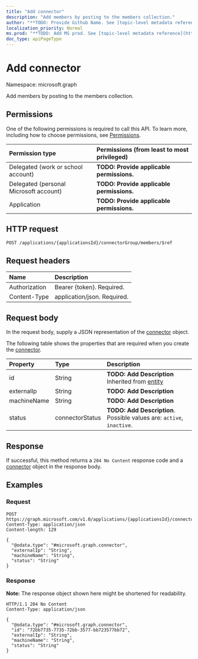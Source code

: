 ```yaml
---
title: "Add connector"
description: "Add members by posting to the members collection."
author: "**TODO: Provide Github Name. See [topic-level metadata reference](https://msgo.azurewebsites.net/add/document/guidelines/metadata.html#topic-level-metadata)**"
localization_priority: Normal
ms.prod: "**TODO: Add MS prod. See [topic-level metadata reference](https://msgo.azurewebsites.net/add/document/guidelines/metadata.html#topic-level-metadata)**"
doc_type: apiPageType
---
```


# Add connector
Namespace: microsoft.graph



Add members by posting to the members collection.

## Permissions
One of the following permissions is required to call this API. To learn more, including how to choose permissions, see [Permissions](/graph/permissions-reference).

|Permission type|Permissions (from least to most privileged)|
|:---|:---|
|Delegated (work or school account)|**TODO: Provide applicable permissions.**|
|Delegated (personal Microsoft account)|**TODO: Provide applicable permissions.**|
|Application|**TODO: Provide applicable permissions.**|

## HTTP request

<!-- {
  "blockType": "ignored"
}
-->
``` http
POST /applications/{applicationsId}/connectorGroup/members/$ref
```

## Request headers
|Name|Description|
|:---|:---|
|Authorization|Bearer {token}. Required.|
|Content-Type|application/json. Required.|

## Request body
In the request body, supply a JSON representation of the [connector](../resources/connector.md) object.

The following table shows the properties that are required when you create the [connector](../resources/connector.md).

|Property|Type|Description|
|:---|:---|:---|
|id|String|**TODO: Add Description** Inherited from [entity](../resources/entity.md)|
|externalIp|String|**TODO: Add Description**|
|machineName|String|**TODO: Add Description**|
|status|connectorStatus|**TODO: Add Description**. Possible values are: `active`, `inactive`.|



## Response

If successful, this method returns a `204 No Content` response code and a [connector](../resources/connector.md) object in the response body.

## Examples

### Request
<!-- {
  "blockType": "request",
  "name": "create_connector_from_"
}
-->
``` http
POST https://graph.microsoft.com/v1.0/applications/{applicationsId}/connectorGroup/members/$ref
Content-Type: application/json
Content-length: 129

{
  "@odata.type": "#microsoft.graph.connector",
  "externalIp": "String",
  "machineName": "String",
  "status": "String"
}
```


### Response
**Note:** The response object shown here might be shortened for readability.
<!-- {
  "blockType": "response",
  "truncated": true,
  "@odata.type": "microsoft.graph.connector"
}
-->
``` http
HTTP/1.1 204 No Content
Content-Type: application/json

{
  "@odata.type": "#microsoft.graph.connector",
  "id": "72bb7735-7735-72bb-3577-bb723577bb72",
  "externalIp": "String",
  "machineName": "String",
  "status": "String"
}
```

